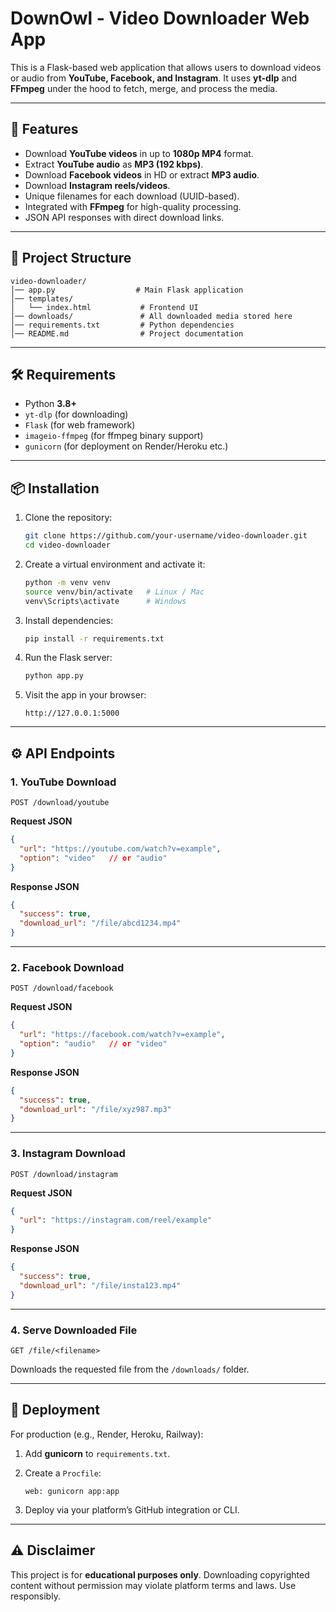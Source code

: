 
# DownOwl - Video Downloader Web App

This is a Flask-based web application that allows users to download videos or audio from **YouTube, Facebook, and Instagram**.
It uses **yt-dlp** and **FFmpeg** under the hood to fetch, merge, and process the media.

---

## 🚀 Features

* Download **YouTube videos** in up to **1080p MP4** format.
* Extract **YouTube audio** as **MP3 (192 kbps)**.
* Download **Facebook videos** in HD or extract **MP3 audio**.
* Download **Instagram reels/videos**.
* Unique filenames for each download (UUID-based).
* Integrated with **FFmpeg** for high-quality processing.
* JSON API responses with direct download links.

---

## 📂 Project Structure

```
video-downloader/
│── app.py                  # Main Flask application
│── templates/
│   └── index.html           # Frontend UI
│── downloads/               # All downloaded media stored here
│── requirements.txt         # Python dependencies
│── README.md                # Project documentation
```

---

## 🛠️ Requirements

* Python **3.8+**
* `yt-dlp` (for downloading)
* `Flask` (for web framework)
* `imageio-ffmpeg` (for ffmpeg binary support)
* `gunicorn` (for deployment on Render/Heroku etc.)

---

## 📦 Installation

1. Clone the repository:

   ```bash
   git clone https://github.com/your-username/video-downloader.git
   cd video-downloader
   ```

2. Create a virtual environment and activate it:

   ```bash
   python -m venv venv
   source venv/bin/activate   # Linux / Mac
   venv\Scripts\activate      # Windows
   ```

3. Install dependencies:

   ```bash
   pip install -r requirements.txt
   ```

4. Run the Flask server:

   ```bash
   python app.py
   ```

5. Visit the app in your browser:

   ```
   http://127.0.0.1:5000
   ```

---

## ⚙️ API Endpoints

### 1. **YouTube Download**

`POST /download/youtube`

**Request JSON**

```json
{
  "url": "https://youtube.com/watch?v=example",
  "option": "video"   // or "audio"
}
```

**Response JSON**

```json
{
  "success": true,
  "download_url": "/file/abcd1234.mp4"
}
```

---

### 2. **Facebook Download**

`POST /download/facebook`

**Request JSON**

```json
{
  "url": "https://facebook.com/watch?v=example",
  "option": "audio"   // or "video"
}
```

**Response JSON**

```json
{
  "success": true,
  "download_url": "/file/xyz987.mp3"
}
```

---

### 3. **Instagram Download**

`POST /download/instagram`

**Request JSON**

```json
{
  "url": "https://instagram.com/reel/example"
}
```

**Response JSON**

```json
{
  "success": true,
  "download_url": "/file/insta123.mp4"
}
```

---

### 4. **Serve Downloaded File**

`GET /file/<filename>`

Downloads the requested file from the `/downloads/` folder.

---

## 🚀 Deployment

For production (e.g., Render, Heroku, Railway):

1. Add **gunicorn** to `requirements.txt`.
2. Create a `Procfile`:

   ```
   web: gunicorn app:app
   ```
3. Deploy via your platform’s GitHub integration or CLI.

---

## ⚠️ Disclaimer

This project is for **educational purposes only**.
Downloading copyrighted content without permission may violate platform terms and laws.
Use responsibly.


